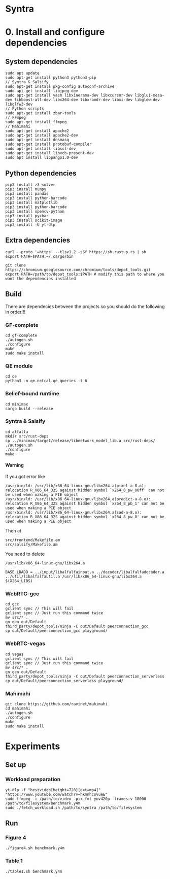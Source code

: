 # Syntra 

# 0. Install and configure dependencies
## System dependencies
```
sudo apt update
sudo apt-get install python3 python3-pip
// Syntra & Salsify
sudo apt-get install pkg-config autoconf-archive
sudo apt-get install libjpeg-dev
sudo apt-get install yasm libxinerama-dev libxcursor-dev libglu1-mesa-dev libboost-all-dev libx264-dev libxrandr-dev libxi-dev libglew-dev libglfw3-dev
// Python scripts
sudo apt-get install zbar-tools
// FFmpeg
sudo apt-get install ffmpeg
// Mahimahi
sudo apt-get install apache2
sudo apt-get install apache2-dev
sudo apt-get install dnsmasq
sudo apt-get install protobuf-compiler
sudo apt-get install libssl-dev
sudo apt-get install libxcb-present-dev
sudo apt install libpango1.0-dev
```
## Python dependencies 
```
pip3 install z3-solver
pip3 install numpy
pip3 install pandas
pip3 install python-barcode
pip3 install matplotlib
pip3 install python-barcode
pip3 install opencv-python
pip3 install pyzbar
pip3 install scikit-image
pip3 install -U yt-dlp
```
## Extra dependencies
```
curl --proto '=https' --tlsv1.2 -sSf https://sh.rustup.rs | sh
export PATH=$PATH:~/.cargo/bin

git clone https://chromium.googlesource.com/chromium/tools/depot_tools.git
export PATH=/path/to/depot_tools:$PATH # modify this path to where you want the dependencies installed
```
## Build
There are dependecies between the projects so you should do the following in order!!!
### GF-complete
```
cd gf-complete
./autogen.sh
./configure
make
sudo make install
```
### QE module
```
cd qe
python3 -m qe.netcal.qe_queries -t 6
```
### Belief-bound runtime
```
cd minimax
cargo build --release
```

### Syntra & Salsify
```
cd alfalfa
mkdir src/rust-deps
cp ../minimax/target/release/libnetwork_model_lib.a src/rust-deps/
./autogen.sh
./configure
make
```
#### Warning

If you got error like 
```
/usr/bin/ld: /usr/lib/x86_64-linux-gnu/libx264.a(pixel-a-8.o): relocation R_X86_64_32S against hidden symbol `x264_8_pw_00ff' can not be used when making a PIE object
/usr/bin/ld: /usr/lib/x86_64-linux-gnu/libx264.a(predict-a-8.o): relocation R_X86_64_32S against hidden symbol `x264_8_pb_1' can not be used when making a PIE object
/usr/bin/ld: /usr/lib/x86_64-linux-gnu/libx264.a(sad-a-8.o): relocation R_X86_64_32S against hidden symbol `x264_8_pw_8' can not be used when making a PIE object
``` 
Then at 
```
src/frontend/Makefile.am
src/salsify/Makefile.am
```
You need to delete 
```
/usr/lib/x86_64-linux-gnu/libx264.a
```
```
BASE_LDADD = ../input/libalfalfainput.a ../decoder/libalfalfadecoder.a ../util/libalfalfautil.a /usr/lib/x86_64-linux-gnu/libx264.a $(X264_LIBS)
```
### WebRTC-gcc
```
cd gcc
gclient sync // This will fail
gclient sync // Just run this command twice
mv src/* .
gn gen out/Default
third_party/depot_tools/ninja -C out/Default peerconnection_gcc
cp out/Default/peerconnection_gcc playground/
```
### WebRTC-vegas
```
cd vegas
gclient sync // This will fail
gclient sync // Just run this command twice
mv src/* .
gn gen out/Default
third_party/depot_tools/ninja -C out/Default peerconnection_serverless
cp out/Default/peerconnection_serverless playground/
```
### Mahimahi
```
git clone https://github.com/ravinet/mahimahi
cd mahimahi
./autogen.sh
./configure
make
sudo make install
```

# Experiments
## Set up
### Workload preparation
```
yt-dlp -f "bestvideo[height=720][ext=mp4]" "https://www.youtube.com/watch?v=hkmnhcsvueE"
sudo ffmpeg -i /path/to/video -pix_fmt yuv420p -frames:v 18000 /path/to/filesystem/benchmark.y4m
sudo ./fetch_workload.sh /path/to/syntra /path/to/filesystem 
```
## Run
### Figure 4
```
./figure4.sh benchmark.y4m
```
### Table 1
```
./table1.sh benchmark.y4m
```

